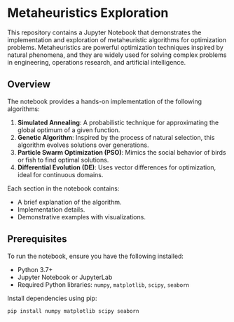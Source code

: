 # Metaheuristics Exploration

This repository contains a Jupyter Notebook that demonstrates the implementation and exploration of metaheuristic algorithms for optimization problems. Metaheuristics are powerful optimization techniques inspired by natural phenomena, and they are widely used for solving complex problems in engineering, operations research, and artificial intelligence.

## Overview

The notebook provides a hands-on implementation of the following algorithms:

1. **Simulated Annealing**: A probabilistic technique for approximating the global optimum of a given function.
2. **Genetic Algorithm**: Inspired by the process of natural selection, this algorithm evolves solutions over generations.
3. **Particle Swarm Optimization (PSO)**: Mimics the social behavior of birds or fish to find optimal solutions.
4. **Differential Evolution (DE)**: Uses vector differences for optimization, ideal for continuous domains.

Each section in the notebook contains:
- A brief explanation of the algorithm.
- Implementation details.
- Demonstrative examples with visualizations.

## Prerequisites

To run the notebook, ensure you have the following installed:

- Python 3.7+
- Jupyter Notebook or JupyterLab
- Required Python libraries: `numpy`, `matplotlib`, `scipy`, `seaborn`

Install dependencies using pip:

```bash
pip install numpy matplotlib scipy seaborn

